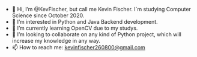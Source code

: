 - 👋 Hi, I’m @KevFischer, but call me Kevin Fischer. I´m studying Computer Science since October 2020.
- 👀 I’m interested in Python and Java Backend development.
- 🌱 I’m currently learning OpenCV due to my studys.
- 💞️ I’m looking to collaborate on any kind of Python project, which will increase my knowledge in any way.
- 📫 How to reach me: kevinfischer260800@gmail.com

<!---
KevFischer/KevFischer is a ✨ special ✨ repository because its `README.md` (this file) appears on your GitHub profile.
You can click the Preview link to take a look at your changes.
--->
